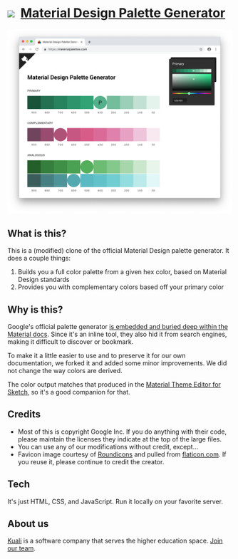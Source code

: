 # [<img src="favicon.ico" width="25px" />](https://materialpalettes.com) &nbsp;[Material Design Palette Generator](https://materialpalettes.com)

<img src="/images/screenshot.png" />

## What is this?

This is a (modified) clone of the official Material Design palette generator. It does a couple things:

1. Builds you a full color palette from a given hex color, based on Material Design standards
2. Provides you with complementary colors based off your primary color

## Why is this?

Google's official palette generator [is embedded and buried deep within the Material docs](https://material.io/design/color/the-color-system.html#tools-for-picking-colors). Since it's an inline tool, they also hid it from search engines, making it difficult to discover or bookmark.

To make it a little easier to use and to preserve it for our own documentation, we forked it and added some minor improvements. We did not change the way colors are derived.

The color output matches that produced in the [Material Theme Editor for Sketch](https://material.io/tools/theme-editor/), so it's a good companion for that.

## Credits

- Most of this is copyright Google Inc. If you do anything with their code, please maintain the licenses they indicate at the top of the large files.
- You can use any of our modifications without credit, except...
- Favicon image courtesy of [Roundicons](https://roundicons.com/) and pulled from [flaticon.com](https://flaticon.com). If you reuse it, please continue to credit the creator.

## Tech

It's just HTML, CSS, and JavaScript. Run it locally on your favorite server.

## About us

[Kuali](https://kuali.co) is a software company that serves the higher education space. [Join our team](https://jobs.kuali.co).
